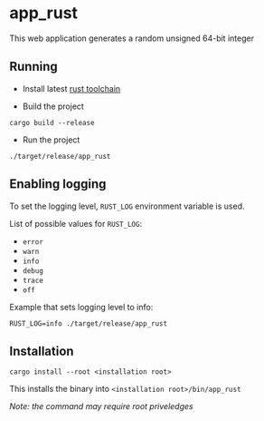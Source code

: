 # app_rust

This web application generates a random unsigned 64-bit integer

## Running

- Install latest [rust toolchain](https://www.rust-lang.org/)

- Build the project

```console
cargo build --release
```

- Run the project

```console
./target/release/app_rust
```

## Enabling logging

To set the logging level, `RUST_LOG` environment variable is used.

List of possible values for `RUST_LOG`:

- `error`
- `warn`
- `info`
- `debug`
- `trace`
- `off`

Example that sets logging level to info:

```console
RUST_LOG=info ./target/release/app_rust
```

## Installation

```console
cargo install --root <installation root>
```

This installs the binary into `<installation root>/bin/app_rust`

_Note: the command may require root priveledges_
